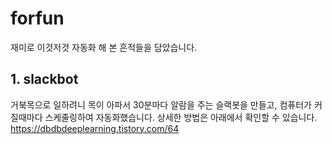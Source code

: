 # forfun
재미로 이것저것 자동화 해 본 흔적들을 담았습니다.

## 1. slackbot
거북목으로 일하려니 목이 아파서 30분마다 알람을 주는 슬랙봇을 만들고, 컴퓨터가 커질때마다 스케줄링하여 자동화했습니다.
상세한 방법은 아래에서 확인할 수 있습니다.
https://dbdbdeeplearning.tistory.com/64


